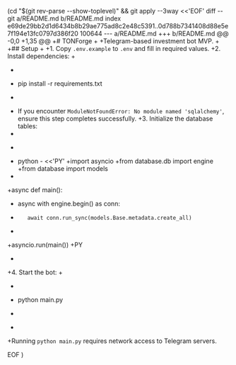  (cd "$(git rev-parse --show-toplevel)" && git apply --3way <<'EOF' 
diff --git a/README.md b/README.md
index e69de29bb2d1d6434b8b29ae775ad8c2e48c5391..0d788b7341408d88e5e7f194e13fc0797d386f20 100644
--- a/README.md
+++ b/README.md
@@ -0,0 +1,35 @@
+# TONForge
+
+Telegram-based investment bot MVP.
+
+## Setup
+
+1. Copy `.env.example` to `.env` and fill in required values.
+2. Install dependencies:
+
+   ```bash
+   pip install -r requirements.txt
+   ```
+   If you encounter `ModuleNotFoundError: No module named 'sqlalchemy'`, ensure this step completes successfully.
+3. Initialize the database tables:
+
+   ```bash
+   python - <<'PY'
+import asyncio
+from database.db import engine
+from database import models
+
+async def main():
+    async with engine.begin() as conn:
+        await conn.run_sync(models.Base.metadata.create_all)
+
+asyncio.run(main())
+PY
+   ```
+4. Start the bot:
+
+   ```bash
+   python main.py
+   ```
+
+Running `python main.py` requires network access to Telegram servers.
 
EOF
)